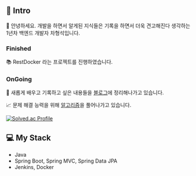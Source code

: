 ## 👋 Intro

👷 안녕하세요. 개발을 하면서 알게된 지식들은 기록을 하면서 더욱 견고해진다 생각하는 1년차 백엔드 개발자 차형석입니다.


### Finished

📚 RestDocker 라는 프로젝트를 진행하였습니다.


### OnGoing

📝 새롭게 배우고 기록하고 싶은 내용들을 [블로그](https://mirr-coding.tistory.com)에 정리해나가고 있습니다.

📈 문제 해결 능력을 위해 [알고리즘](https://github.com/chahyoungseok/Algorithm)을 풀어나가고 있습니다.

[![Solved.ac Profile](http://mazassumnida.wtf/api/v2/generate_badge?boj=xodus1623)](https://solved.ac/xodus1623/)

## 💻 My Stack

- Java
- Spring Boot, Spring MVC, Spring Data JPA
- Jenkins, Docker
